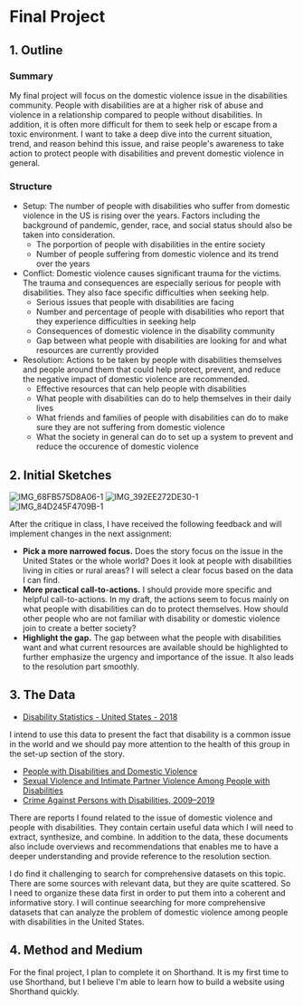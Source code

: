 # Final Project

## 1. Outline
### Summary
My final project will focus on the domestic violence issue in the disabilities community. People with disabilities are at a higher risk of abuse and violence in a relationship compared to people without disabilities. In addition, it is often more difficult for them to seek help or escape from a toxic environment. I want to take a deep dive into the current situation, trend, and reason behind this issue, and raise people's awareness to take action to protect people with disabilities and prevent domestic violence in general.

### Structure
- Setup: The number of people with disabilities who suffer from domestic violence in the US is rising over the years. Factors including the background of pandemic, gender, race, and social status should also be taken into consideration.
  - The porportion of people with disabilities in the entire society
  - Number of people suffering from domestic violence and its trend over the years
- Conflict: Domestic violence causes significant trauma for the victims. The trauma and consequences are especially serious for people with disabilities. They also face specific difficulties when seeking help.
  - Serious issues that people with disabilities are facing
  - Number and percentage of people with disabilities who report that they experience difficulties in seeking help
  - Consequences of domestic violence in the disability community
  - Gap between what people with disabilities are looking for and what resources are currently provided
- Resolution: Actions to be taken by people with disabilities themselves and people around them that could help protect, prevent, and reduce the negative impact of domestic violence are recommended.
  - Effective resources that can help people with disabilities
  - What people with disabilities can do to help themselves in their daily lives
  - What friends and families of people with disabilities can do to make sure they are not suffering from domestic violence
  - What the society in general can do to set up a system to prevent and reduce the occurence of domestic violence

## 2. Initial Sketches

![IMG_68FB575D8A06-1](https://user-images.githubusercontent.com/45221009/192423359-749bfe80-5212-4d4e-a9f0-14deaf7dae07.jpeg)
![IMG_392EE272DE30-1](https://user-images.githubusercontent.com/45221009/192423392-146423ad-ec10-4adc-accc-a84b21deb48b.jpeg)
![IMG_84D245F4709B-1](https://user-images.githubusercontent.com/45221009/192423401-fcc2a7fb-25b0-4f21-bfe4-ea5a91ee439a.jpeg)

After the critique in class, I have received the following feedback and will implement changes in the next assignment:
- **Pick a more narrowed focus.** Does the story focus on the issue in the United States or the whole world? Does it look at people with disabilities living in cities or rural areas? I will select a clear focus based on the data I can find.
- **More practical call-to-actions.** I should provide more specific and helpful call-to-actions. In my draft, the actions seem to focus mainly on what people with disabilities can do to protect themselves. How should other people who are not familiar with disability or domestic violence join to create a better society?
- **Highlight the gap.** The gap between what the people with disabilities want and what current resources are available should be highlighted to further emphasize the urgency and importance of the issue. It also leads to the resolution part smoothly.



## 3. The Data

- [Disability Statistics - United States - 2018](https://www.kaggle.com/datasets/michaelacorley/disability-statistics-united-states-2018)

I intend to use this data to present the fact that disability is a common issue in the world and we should pay more attention to the health of this group in the set-up section of the story.

- [People with Disabilities and Domestic Violence](https://assets.speakcdn.com/assets/2497/people_with_disabilities.pdf)
- [Sexual Violence and Intimate Partner Violence Among People with Disabilities](https://www.cdc.gov/violenceprevention/sexualviolence/svandipv.html#:~:text=Disability%20affects%20more%20than%201,to%20people%20without%20a%20disability.)
- [Crime Against Persons with Disabilities, 2009–2019](https://bjs.ojp.gov/content/pub/pdf/capd0919st.pdf)

There are reports I found related to the issue of domestic violence and people with disabilities. They contain certain useful data which I will need to extract, synthesize, and combine. In addition to the data, these documents also include overviews and recommendations that enables me to have a deeper understanding and provide reference to the resolution section.

I do find it challenging to search for comprehensive datasets on this topic. There are some sources with relevant data, but they are quite scattered. So I need to organize these data first in order to put them into a coherent and informative story. I will continue seearching for more comprehensive datasets that can analyze the problem of domestic violence among people with disabilities in the United States.



## 4. Method and Medium

For the final project, I plan to complete it on Shorthand. It is my first time to use Shorthand, but I believe I'm able to learn how to build a website using Shorthand quickly. 
